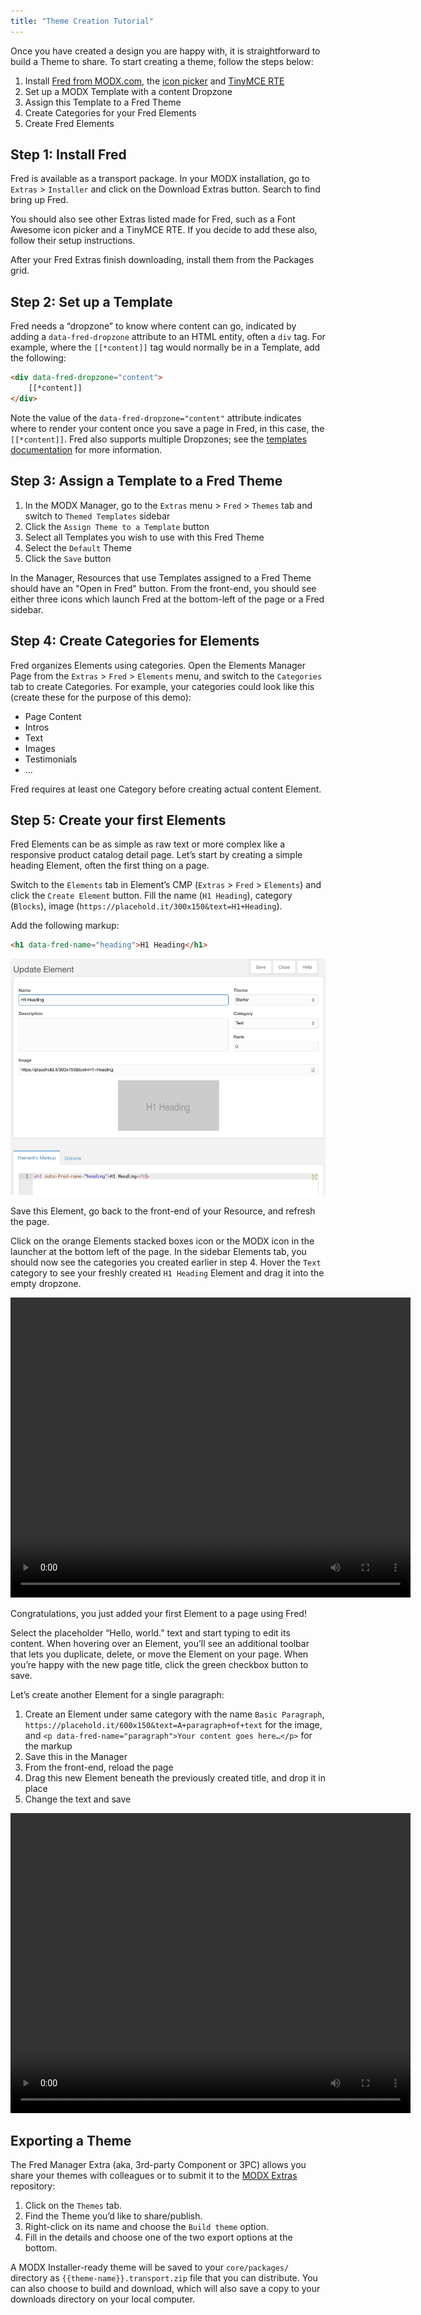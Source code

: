 ```yaml
---
title: "Theme Creation Tutorial"
---
```


Once you have created a design you are happy with, it is straightforward to build a Theme to share. To start creating a theme, follow the steps below:

1. Install [Fred from MODX.com](https://modx.com/extras/package/fred), the [icon picker](https://modx.com/extras/package/fredfontawesome5iconeditor) and [TinyMCE RTE](https://modx.com/extras/package/fredtinymcerte)
2. Set up a MODX Template with a content Dropzone
3. Assign this Template to a Fred Theme
4. Create Categories for your Fred Elements
5. Create Fred Elements

## Step 1: Install Fred

Fred is available as a transport package. In your MODX installation, go to `Extras` > `Installer` and click on the Download Extras button. Search to find bring up Fred.

You should also see other Extras listed made for Fred, such as a Font Awesome icon picker and a TinyMCE RTE. If you decide to add these also, follow their setup instructions.

After your Fred Extras finish downloading, install them from the Packages grid.

## Step 2: Set up a Template

Fred needs a “dropzone” to know where content can go, indicated by adding a `data-fred-dropzone` attribute to an HTML entity, often a `div` tag. For example, where the `[[*content]]` tag would normally be in a Template, add the following:

```html
<div data-fred-dropzone="content">
    [[*content]]
</div>
```

Note the value of the `data-fred-dropzone="content"` attribute indicates where to render your content once you save a page in Fred, in this case, the `[[*content]]`. Fred also supports multiple Dropzones; see the [templates documentation](extras/fred/templates) for more information.

## Step 3: Assign a Template to a Fred Theme

1. In the MODX Manager, go to the `Extras` menu > `Fred` > `Themes` tab and switch to `Themed Templates` sidebar
2. Click the `Assign Theme to a Template` button
3. Select all Templates you wish to use with this Fred Theme
4. Select the `Default` Theme
5. Click the `Save` button

In the Manager, Resources that use Templates assigned to a Fred Theme should have an "Open in Fred" button. From the front-end, you should see either three icons which launch Fred at the bottom-left of the page or a Fred sidebar.

## Step 4: Create Categories for Elements

Fred organizes Elements using categories. Open the Elements Manager Page from the `Extras` > `Fred` > `Elements` menu, and switch to the `Categories` tab to create Categories. For example, your categories could look like this (create these for the purpose of this demo):

-   Page Content
-   Intros
-   Text
-   Images
-   Testimonials
-   …

Fred requires at least one Category before creating actual content Element.

## Step 5: Create your first Elements

Fred Elements can be as simple as raw text or more complex like a responsive product catalog detail page. Let’s start by creating a simple heading Element, often the first thing on a page.

Switch to the `Elements` tab in Element’s CMP (`Extras` > `Fred` > `Elements`) and click the `Create Element` button. Fill the name (`H1 Heading`), category (`Blocks`), image (`https://placehold.it/300x150&text=H1+Heading`).

Add the following markup:

```html
<h1 data-fred-name="heading">H1 Heading</h1>
```

![Element Creation 3PC Screenshot](../media/create-element.png)

Save this Element, go back to the front-end of your Resource, and refresh the page.

Click on the orange Elements stacked boxes icon or the MODX icon in the launcher at the bottom left of the page. In the sidebar Elements tab, you should now see the categories you created earlier in step 4. Hover the `Text` category to see your freshly created `H1 Heading` Element and drag it into the empty dropzone.

<video width="640" height="480" controls>
  <source src="basic-use.mp4" type="video/mp4">
Your browser does not support the video tag.
</video>

Congratulations, you just added your first Element to a page using Fred!

Select the placeholder “Hello, world.” text and start typing to edit its content. When hovering over an Element, you’ll see an additional toolbar that lets you duplicate, delete, or move the Element on your page. When you’re happy with the new page title, click the green checkbox button to save.

Let’s create another Element for a single paragraph:

1. Create an Element under same category with the name `Basic Paragraph`, `https://placehold.it/600x150&text=A+paragraph+of+text` for the image, and `<p data-fred-name="paragraph">Your content goes here…</p>` for the markup
2. Save this in the Manager
3. From the front-end, reload the page
4. Drag this new Element beneath the previously created title, and drop it in place
5. Change the text and save

<video width="640" height="480" controls>
  <source src="basic-use-2.mp4" type="video/mp4">
Your browser does not support the video tag.
</video>

## Exporting a Theme

The Fred Manager Extra (aka, 3rd-party Component or 3PC) allows you share your themes with colleagues or to submit it to the [MODX Extras](https://modx.com/extras/) repository:

1. Click on the `Themes` tab.
2. Find the Theme you’d like to share/publish.
3. Right-click on its name and choose the `Build theme` option.
4. Fill in the details and choose one of the two export options at the bottom.

A MODX Installer-ready theme will be saved to your `core/packages/` directory as `{{theme-name}}.transport.zip` file that you can distribute. You can also choose to build and download, which will also save a copy to your downloads directory on your local computer.
